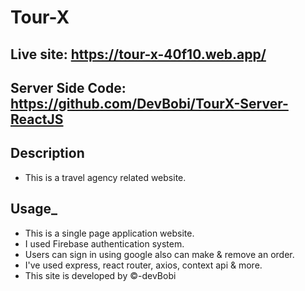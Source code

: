 # Tour-X
## Live site: https://tour-x-40f10.web.app/
## Server Side Code: https://github.com/DevBobi/TourX-Server-ReactJS
## Description
- This is a travel agency related website.

## Usage_
- This is a single page application website.
- I used Firebase authentication system.
- Users can sign in using google also can make & remove an order. 
- I've used express, react router, axios, context api & more.
- This site is developed by ©-devBobi
